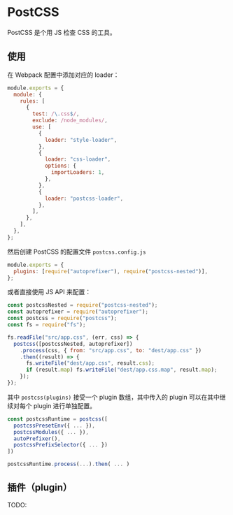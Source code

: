 # PostCSS

PostCSS 是个用 JS 检查 CSS 的工具。

## 使用

在 Webpack 配置中添加对应的 loader：

```js
module.exports = {
  module: {
    rules: [
      {
        test: /\.css$/,
        exclude: /node_modules/,
        use: [
          {
            loader: "style-loader",
          },
          {
            loader: "css-loader",
            options: {
              importLoaders: 1,
            },
          },
          {
            loader: "postcss-loader",
          },
        ],
      },
    ],
  },
};
```

然后创建 PostCSS 的配置文件 `postcss.config.js`

```js
module.exports = {
  plugins: [require("autoprefixer"), require("postcss-nested")],
};
```

或者直接使用 JS API 来配置：

```js
const postcssNested = require("postcss-nested");
const autoprefixer = require("autoprefixer");
const postcss = require("postcss");
const fs = require("fs");

fs.readFile("src/app.css", (err, css) => {
  postcss([postcssNested, autoprefixer])
    .process(css, { from: "src/app.css", to: "dest/app.css" })
    .then((result) => {
      fs.writeFile("dest/app.css", result.css);
      if (result.map) fs.writeFile("dest/app.css.map", result.map);
    });
});
```

其中 `postcss(plugins)` 接受一个 plugin 数组，其中传入的 plugin 可以在其中继续对每个 plugin 进行单独配置。

```js
const postcssRuntime = postcss([
  postcssPresetEnv({ ... }),
  postcssModules({ ... }),
  autoPrefixer(),
  postcssPrefixSelector({ ... })
])

postcssRuntime.process(...).then( ... )
```

## 插件（plugin）



TODO:
